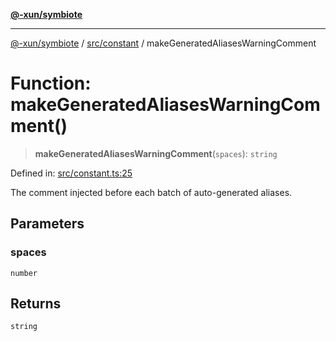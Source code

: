 [**@-xun/symbiote**](../../../README.md)

***

[@-xun/symbiote](../../../README.md) / [src/constant](../README.md) / makeGeneratedAliasesWarningComment

# Function: makeGeneratedAliasesWarningComment()

> **makeGeneratedAliasesWarningComment**(`spaces`): `string`

Defined in: [src/constant.ts:25](https://github.com/Xunnamius/symbiote/blob/eabdf496b63a01bba079125634c7ec566eb20891/src/constant.ts#L25)

The comment injected before each batch of auto-generated aliases.

## Parameters

### spaces

`number`

## Returns

`string`
